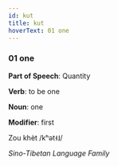 ```yaml
---
id: kut
title: kut
hoverText: 01 one
---
```


### 01 one

**Part of Speech**: Quantity

**Verb**: to be one

**Noun**: one

**Modifier**: first

Zou khèt /kʰət˧˩/

*Sino-Tibetan Language Family*